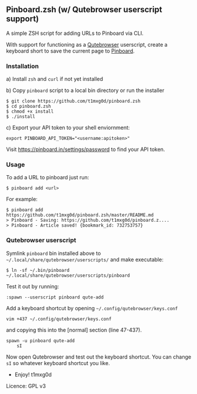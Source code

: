 Pinboard.zsh (w/ Qutebrowser userscript support)
---

A simple ZSH script for adding URLs to Pinboard via CLI.

With support for functioning as a [Qutebrowser](https://qutebrowser.org) userscript, create a keyboard short to save the current page to [Pinboard](https://pinboard.in).

### Installation

a) Install `zsh` and `curl` if not yet installed

b) Copy `pinboard` script to a local bin directory or run the installer


    $ git clone https://github.com/t1mxg0d/pinboard.zsh
    $ cd pinboard.zsh
    $ chmod +x install
    $ ./install

c) Export your API token to your shell enviornment:

    export PINBOARD_API_TOKEN="<username:apitoken>"

Visit https://pinboard.in/settings/password to find your API token.

### Usage

To add a URL to pinboard just run:

    $ pinboard add <url>

For example:

    $ pinboard add https://github.com/t1mxg0d/pinboard.zsh/master/README.md
    > Pinboard - Saving: https://github.com/t1mxg0d/pinboard.z....
    > Pinboard - Article saved! {bookmark_id: 732753757}

### Qutebrowser userscript

Symlink `pinboard` bin installed above to `~/.local/share/qutebrowser/userscripts/` and make executable:

    $ ln -sf ~/.bin/pinboard ~/.local/share/qutebrowser/userscripts/pinboard

Test it out by running:

    :spawn --userscript pinboard qute-add

Add a keyboard shortcut by opening `~/.config/qutebrowser/keys.conf`

    vim +437 ~/.config/qutebrowser/keys.conf

and copying this into the [normal] section (line 47-437).

    spawn -u pinboard qute-add
        sI

Now open Qutebrowser and test out the keyboard shortcut. You can change `sI` so whatever keyboard shortcut you like.

- Enjoy!
t1mxg0d

Licence: GPL v3
